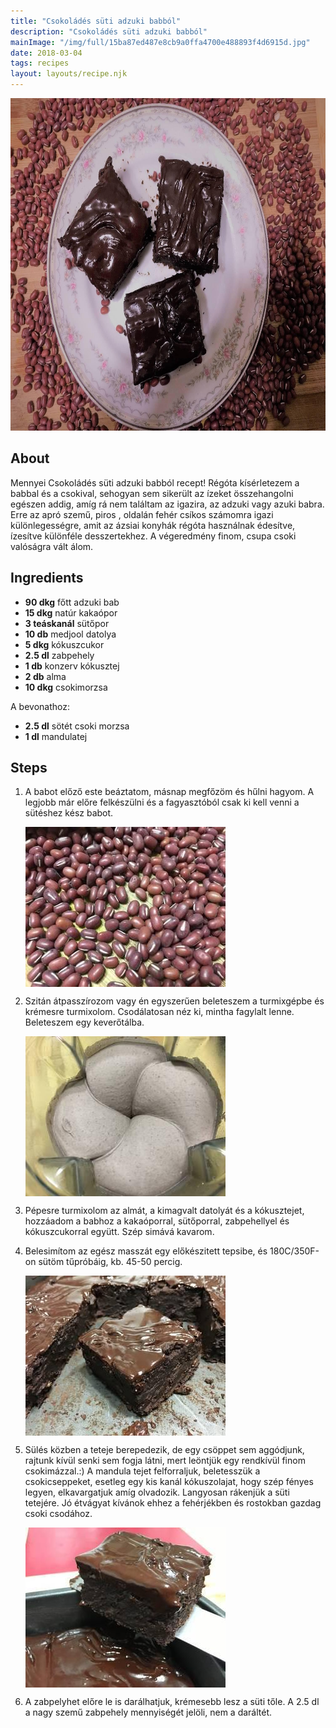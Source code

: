 ```yaml
---
title: "Csokoládés süti adzuki babból"
description: "Csokoládés süti adzuki babból"
mainImage: "/img/full/15ba87ed487e8cb9a0ffa4700e488893f4d6915d.jpg"
date: 2018-03-04
tags: recipes
layout: layouts/recipe.njk
---
```

                        
<p align="center"><a href="https://cookpad.com/hu/receptek/4523547-csokolades-suti-adzuki-babbol" rel="Recipe source page"><img width="751" height="532" src="/img/full/15ba87ed487e8cb9a0ffa4700e488893f4d6915d.jpg"/></a></p>

## About
Mennyei Csokoládés süti adzuki babból recept! Régóta kísérletezem a babbal és a csokival, sehogyan sem sikerült az ízeket összehangolni egészen addig, amíg rá nem találtam az igazira, az adzuki vagy azuki babra. Erre az apró szemű, piros , oldalán fehér csíkos számomra igazi különlegességre, amit az ázsiai konyhák régóta használnak édesítve, ízesítve különféle desszertekhez. A végeredmény finom, csupa csoki valóságra vált álom.

>  

## Ingredients
* **90 dkg** főtt adzuki bab
* **15 dkg** natúr kakaópor
* **3 teáskanál** sütőpor
* **10 db** medjool datolya
* **5 dkg** kókuszcukor
* **2.5 dl** zabpehely
* **1 db** konzerv kókusztej
* **2 db** alma
* **10 dkg** csokimorzsa

A bevonathoz:
* **2.5 dl** sötét csoki morzsa
* **1 dl** mandulatej

## Steps

1. A babot előző este beáztatom, másnap megfőzöm és hűlni hagyom. A legjobb már előre felkészülni és a fagyasztóból csak ki kell venni a sütéshez kész babot.
 
    <p><img width="320" height="256" align="left" src="/img/full/42d92d39b1137b0426c60bffaaee1ffdf54a14b9.jpg"/></p><div style="clear: both"/>

2. Szitán átpasszírozom vagy én egyszerűen beleteszem a turmixgépbe és krémesre turmixolom. Csodálatosan néz ki, mintha fagylalt lenne. Beleteszem egy keverőtálba.
 
    <p><img width="320" height="256" align="left" src="/img/full/271211b5b05f7c25ef38b779a12841d79acd664a.jpg"/></p><div style="clear: both"/>

3. Pépesre turmixolom az almát, a kimagvalt datolyát és a kókusztejet, hozzáadom a babhoz a kakaóporral, sütőporral, zabpehellyel és kókuszcukorral együtt. Szép simává kavarom.
 
    <div style="clear: both"/>

4. Belesimítom az egész masszát egy előkészitett tepsibe, és 180C/350F-on sütöm tűpróbáig, kb. 45-50 percig.
 
    <p><img width="320" height="256" align="left" src="/img/full/ba3936af02fa89b474a9b15f5a69fcbfd2d72cde.jpg"/></p><div style="clear: both"/>

5. Sülés közben a teteje berepedezik, de egy csöppet sem aggódjunk, rajtunk kívül senki sem fogja látni, mert leöntjük egy rendkívül finom csokimázzal.:) A mandula tejet felforraljuk, beletesszük a csokicseppeket, esetleg egy kis kanál kókuszolajat, hogy szép fényes legyen, elkavargatjuk amíg olvadozik. Langyosan rákenjük a süti tetejére. Jó étvágyat kívánok ehhez a fehérjékben és rostokban gazdag csoki csodához.
 
    <p><img width="320" height="256" align="left" src="/img/full/6bc28eddb13a3b8134cee6a27258b923deb7e96c.jpg"/></p><div style="clear: both"/>

6. A zabpelyhet előre le is darálhatjuk, krémesebb lesz a süti tőle. A 2.5 dl a nagy szemű zabpehely mennyiségét jelöli, nem a daráltét.
 
    <div style="clear: both"/>

